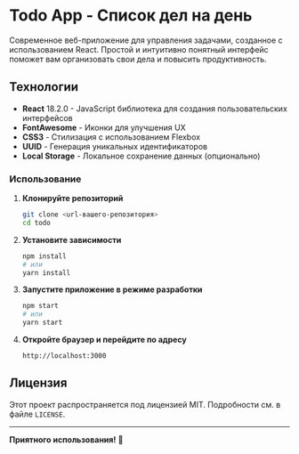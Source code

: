 #  Todo App - Список дел на день

Современное веб-приложение для управления задачами, созданное с использованием React. Простой и интуитивно понятный интерфейс поможет вам организовать свои дела и повысить продуктивность.


## Технологии

- **React** 18.2.0 - JavaScript библиотека для создания пользовательских интерфейсов
- **FontAwesome** - Иконки для улучшения UX
- **CSS3** - Стилизация с использованием Flexbox
- **UUID** - Генерация уникальных идентификаторов
- **Local Storage** - Локальное сохранение данных (опционально)


### Использование

1. **Клонируйте репозиторий**
   ```bash
   git clone <url-вашего-репозитория>
   cd todo
   ```

2. **Установите зависимости**
   ```bash
   npm install
   # или
   yarn install
   ```

3. **Запустите приложение в режиме разработки**
   ```bash
   npm start
   # или
   yarn start
   ```

4. **Откройте браузер и перейдите по адресу**
   ```
   http://localhost:3000
   ```




##  Лицензия

Этот проект распространяется под лицензией MIT. Подробности см. в файле `LICENSE`.



---

**Приятного использования!** 🎉
